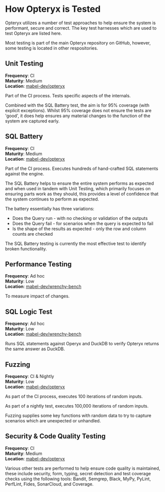 # How Opteryx is Tested

Opteryx utilizes a number of test approaches to help ensure the system is performant, secure and correct. The key test harnesses which are used to test Opteryx are listed here.

Most testing is part of the main Opteryx repository on GitHub, however, some testing is located in other respositories.

## Unit Testing

**Frequency**: CI  
**Maturity**: Medium  
**Location**: [mabel-dev/opteryx](https://github.com/mabel-dev/opteryx/tree/main/tests)

Part of the CI process. Tests specific aspects of the internals.

Combined with the SQL Battery test, the aim is for 95% coverage (with explicit exceptions). Whilst 95% coverage does not ensure the tests are 'good', it does help ensures any material changes to the function of the system are captured early.

## SQL Battery

**Frequency**: CI  
**Maturity**: Medium  
**Location**: [mabel-dev/opteryx](https://github.com/mabel-dev/opteryx/tree/main/tests)

Part of the CI process. Executes hundreds of hand-crafted SQL statements against the engine.

The SQL Battery helps to ensure the entire system performs as expected and when used in tandem with Unit Testing, which primarily focuses on ensuring parts work as they should, this provides a level of confidence that the system continues to perform as expected.

The battery essentially has three variations:

- Does the Query run - with no checking or validation of the outputs
- Does the Query fail - for scenarios when the query is expected to fail
- Is the shape of the results as expected - only the row and column counts are checked

The SQL Battery testing is currently the most effective test to identify broken functionality.

## Performance Testing

**Frequency**: Ad hoc  
**Maturity**: Low  
**Location**: [mabel-dev/wrenchy-bench](https://github.com/mabel-dev/wrenchy-bench)

To measure impact of changes.

## SQL Logic Test

**Frequency**: Ad hoc  
**Maturity**: Low  
**Location**: [mabel-dev/wrenchy-bench](https://github.com/mabel-dev/wrenchy-bench)

Runs SQL statements against Operyx and DuckDB to verify Opteryx returns the same answer as DuckDB.

## Fuzzing

**Frequency**: CI & Nightly  
**Maturity**: Low  
**Location**: [mabel-dev/opteryx](https://github.com/mabel-dev/opteryx/tree/main/tests)

As part of the CI process, executes 100 iterations of random inputs.

As part of a nightly test, executes 100,000 iterations of random inputs.

Fuzzing supplies some key functions with random data to try to capture scenarios which are unexpected or unhandled.

## Security & Code Quality Testing

**Frequency**: CI  
**Maturity**: Medium  
**Location**: [mabel-dev/opteryx](https://github.com/mabel-dev/opteryx/tree/main/tests)

Various other tests are performed to help ensure code quality is maintained, these include security, form, typing, secret detection and test coverage checks using the following tools: Bandit, Semgrep, Black, MyPy, PyLint, PerfLint, Fides, SonarCloud, and Coverage.